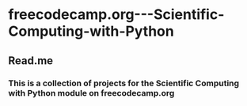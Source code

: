 # freecodecamp.org---Scientific-Computing-with-Python
## Read.me
### This is a collection of projects for the Scientific Computing with Python module on freecodecamp.org
